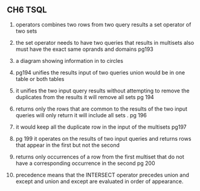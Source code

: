 ## CH6 TSQL


1. operators combines two rows from two query results a set operator of two sets

2. the set operator needs to have two queries that results in multisets also must have the exact same oprands and domains pg193

3. a diagram showing information in to circles

4. pg194 unifies the results input of two queries union would be in one table or both tables

5. it unifies the two input query results without attempting to remove the duplicates from the results it will remove all sets pg 194

6. returns only the rows that are common to the results of the two input queries will only return it will include all sets . pg 196

7. it would keep all the duplicate row in the input of the multisets pg197

8. pg 199 it operates on the results of two input queries and returns rows that appear in the first but not the second

9. returns only occurrences of a row from the first multiset that do not have a corresponding occurrence in the second pg 200

10. precedence means that the INTERSECT operator precedes union and except and union and except are evaluated in order of appearance.